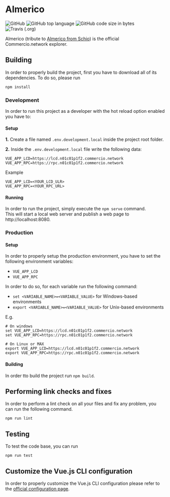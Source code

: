 # Almerico

![GitHub](https://img.shields.io/github/license/commercionetwork/almerico.svg)
![GitHub top language](https://img.shields.io/github/languages/top/Commercionetwork/almerico.svg)
![GitHub code size in bytes](https://img.shields.io/github/languages/code-size/Commercionetwork/Almerico.svg)
![Travis (.org)](https://img.shields.io/travis/Commercionetwork/Almerico.svg)


Almerico (tribute to [Almerico from Schio](https://it.wikipedia.org/wiki/Almerico_da_Schio)) is the official \
Commercio.network explorer.


## Building
In order to properly build the project, first you have to download all of its dependencies. To do so, please run

```bash
npm install
``` 

### Development
In order to run this project as a developer with the hot reload option enabled you have to: 

#### Setup
**1.** Create a file named `.env.development.local` inside the project root folder.
 
**2.** Inside the `.env.development.local` file write the following data:
```
VUE_APP_LCD=https://lcd.n01c01p1f2.commercio.network
VUE_APP_RPC=https://rpc.n01c01p1f2.commercio.network
```
  
Example

```
VUE_APP_LCD=<YOUR_LCD_ULR>  
VUE_APP_RPC=<YOUR_RPC_URL>
```

#### Running
In order to run the project, simply execute the `npm serve` command.  
This will start a local web server and publish a web page to http://localhost:8080. 

### Production
#### Setup
In order to properly setup the production environment, you have to set the following environment variables:
* `VUE_APP_LCD`
* `VUE_APP_RPC`

In order to do so, for each variable run the following command: 
* `set <VARIABLE_NAME>=<VARIABLE_VALUE>` for Windows-based environments
* `export <VARIABLE_NAME>=<VARIABLE_VALUE>` for Unix-based environments

E.g.

```
# On windows
set VUE_APP_LCD=https://lcd.n01c01p1f2.commercio.network
set VUE_APP_RPC=https://rpc.n01c01p1f2.commercio.network

# On Linux or MAX
export VUE_APP_LCD=https://lcd.n01c01p1f2.commercio.network
export VUE_APP_RPC=https://rpc.n01c01p1f2.commercio.network
``` 

#### Building
In order tto build the project run `npm build`.

## Performing link checks and fixes 
In order to perform a lint check on all your files and fix any problem, you can run the following command.

```
npm run lint
```

## Testing
To test the code base, you can run
```
npm run test
```

## Customize the Vue.js CLI configuration
In order to properly customize the Vue.js CLI configuration please refer to 
the [official configuration page](https://cli.vuejs.org/config/).
